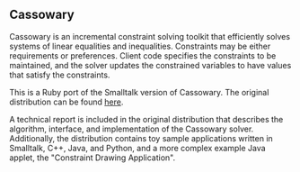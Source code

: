 ## Cassowary

Cassowary is an incremental constraint solving toolkit that
efficiently solves systems of linear equalities and
inequalities. Constraints may be either requirements or
preferences. Client code specifies the constraints to be maintained,
and the solver updates the constrained variables to have values that
satisfy the constraints.

This is a Ruby port of the Smalltalk version of Cassowary. The
original distribution can be found
[here](http://www.cs.washington.edu/research/constraints/cassowary/).

A technical report is included in the original distribution that
describes the algorithm, interface, and implementation of the
Cassowary solver. Additionally, the distribution contains toy sample
applications written in Smalltalk, C++, Java, and Python, and a more
complex example Java applet, the "Constraint Drawing Application".
